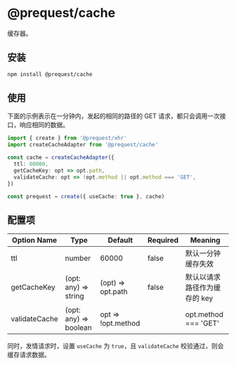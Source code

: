 # @prequest/cache

缓存器。

## 安装

```bash
npm install @prequest/cache
```

## 使用

下面的示例表示在一分钟内，发起的相同的路径的 GET 请求，都只会调用一次接口，响应相同的数据。

```ts
import { create } from '@prequest/xhr'
import createCacheAdapter from '@prequest/cache'

const cache = createCacheAdapter({
  ttl: 60000,
  getCacheKey: opt => opt.path,
  validateCache: opt => !opt.method || opt.method === 'GET',
})

const prequest = create({ useCache: true }, cache)
```

## 配置项

| Option Name   | Type                  | Default            | Required | Meaning                      |
| ------------- | --------------------- | ------------------ | -------- | ---------------------------- |
| ttl           | number                | 60000              | false    | 默认一分钟缓存失效           |
| getCacheKey   | (opt: any) => string  | (opt) => opt.path  | false    | 默认以请求路径作为缓存的 key |
| validateCache | (opt: any) => boolean | opt => !opt.method |          | opt.method === 'GET'         | false | 默认 GET 请求才会缓存 |

同时，发情请求时，设置 `useCache` 为 `true`，且 `validateCache` 校验通过，则会缓存请求数据。
